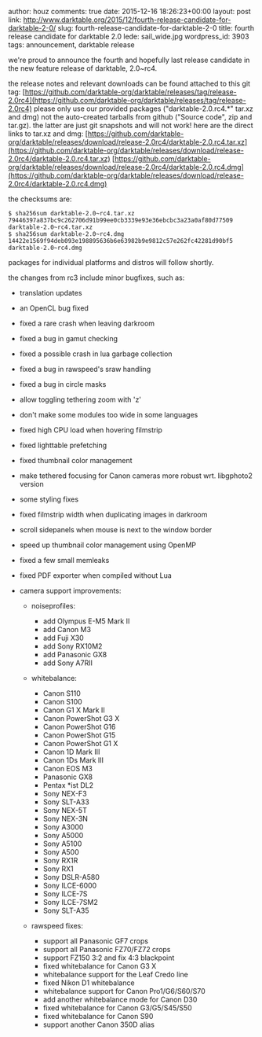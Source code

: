 author: houz
comments: true
date: 2015-12-16 18:26:23+00:00
layout: post
link: http://www.darktable.org/2015/12/fourth-release-candidate-for-darktable-2-0/
slug: fourth-release-candidate-for-darktable-2-0
title: fourth release candidate for darktable 2.0
lede: sail_wide.jpg
wordpress_id: 3903
tags: announcement, darktable release

we're proud to announce the fourth and hopefully last release candidate in the new feature release of darktable, 2.0~rc4.

the release notes and relevant downloads can be found attached to this git tag:
[https://github.com/darktable-org/darktable/releases/tag/release-2.0rc4](https://github.com/darktable-org/darktable/releases/tag/release-2.0rc4)
please only use our provided packages ("darktable-2.0.rc4.*" tar.xz and dmg) not the auto-created tarballs from github ("Source code", zip and tar.gz). the latter are just git snapshots and will not work! here are the direct links to tar.xz and dmg:
[https://github.com/darktable-org/darktable/releases/download/release-2.0rc4/darktable-2.0.rc4.tar.xz](https://github.com/darktable-org/darktable/releases/download/release-2.0rc4/darktable-2.0.rc4.tar.xz)
[https://github.com/darktable-org/darktable/releases/download/release-2.0rc4/darktable-2.0.rc4.dmg](https://github.com/darktable-org/darktable/releases/download/release-2.0rc4/darktable-2.0.rc4.dmg)

the checksums are:

    $ sha256sum darktable-2.0~rc4.tar.xz
    79446397a837bc9c262706d91b99ee0cb3339e93e36ebcbc3a23a0af80d77509
    darktable-2.0~rc4.tar.xz
    $ sha256sum darktable-2.0~rc4.dmg
    14422e1569f94deb093e198895636b6e63982b9e9812c57e262fc42281d90bf5
    darktable-2.0~rc4.dmg

packages for individual platforms and distros will follow shortly.

the changes from rc3 include minor bugfixes, such as:

* translation updates
* an OpenCL bug fixed
* fixed a rare crash when leaving darkroom
* fixed a bug in gamut checking
* fixed a possible crash in lua garbage collection
* fixed a bug in rawspeed's sraw handling
* fixed a bug in circle masks
* allow toggling tethering zoom with 'z'
* don't make some modules too wide in some languages
* fixed high CPU load when hovering filmstrip
* fixed lighttable prefetching
* fixed thumbnail color management
* make tethered focusing for Canon cameras more robust wrt. libgphoto2 version
* some styling fixes
* fixed filmstrip width when duplicating images in darkroom
* scroll sidepanels when mouse is next to the window border
* speed up thumbnail color management using OpenMP
* fixed a few small memleaks
* fixed PDF exporter when compiled without Lua
* camera support improvements:

    * noiseprofiles:

        * add Olympus E-M5 Mark II
        * add Canon M3
        * add Fuji X30
        * add Sony RX10M2
        * add Panasonic GX8
        * add Sony A7RII

    * whitebalance:

        * Canon S110
        * Canon S100
        * Canon G1 X Mark II
        * Canon PowerShot G3 X
        * Canon PowerShot G16
        * Canon PowerShot G15
        * Canon PowerShot G1 X
        * Canon 1D Mark III
        * Canon 1Ds Mark III
        * Canon EOS M3
        * Panasonic GX8
        * Pentax *ist DL2
        * Sony NEX-F3
        * Sony SLT-A33
        * Sony NEX-5T
        * Sony NEX-3N
        * Sony A3000
        * Sony A5000
        * Sony A5100
        * Sony A500
        * Sony RX1R
        * Sony RX1
        * Sony DSLR-A580
        * Sony ILCE-6000
        * Sony ILCE-7S
        * Sony ILCE-7SM2
        * Sony SLT-A35

    * rawspeed fixes:

        * support all Panasonic GF7 crops
        * support all Panasonic FZ70/FZ72 crops
        * support FZ150 3:2 and fix 4:3 blackpoint
        * fixed whitebalance for Canon G3 X
        * whitebalance support for the Leaf Credo line
        * fixed Nikon D1 whitebalance
        * whitebalance support for Canon Pro1/G6/S60/S70
        * add another whitebalance mode for Canon D30
        * fixed whitebalance for Canon G3/G5/S45/S50
        * fixed whitebalance for Canon S90
        * support another Canon 350D alias
